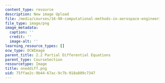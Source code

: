 ```yaml
---
content_type: resource
description: New image Upload
file: /media/courses/16-90-computational-methods-in-aerospace-engineering-spring-2014/75ffae2c9b4467ac9c7b918a809c7347_oneddiff.png
file_type: image/png
image_metadata:
  caption: ''
  credit: ''
  image-alt: ''
learning_resource_types: []
ocw_type: OCWImage
parent_title: 2.2 Partial Differential Equations
parent_type: CourseSection
resourcetype: Image
title: oneddiff.png
uid: 75ffae2c-9b44-67ac-9c7b-918a809c7347
---
```

